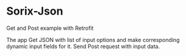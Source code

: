 # Sorix-Json
Get and Post example with Retrofit

The app Get JSON with list of input options and make corresponding dynamic input fields for it.
Send Post request with input data.

